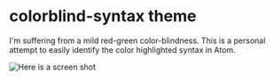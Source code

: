 # colorblind-syntax theme

I'm suffering from a mild red-green color-blindness. This is a personal attempt to easily identify the color highlighted syntax in Atom.

![Here is a screen shot](https://f.cloud.github.com/assets/69169/2289498/4c3cb0ec-a009-11e3-8dbd-077ee11741e5.gif)
